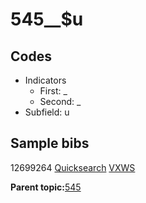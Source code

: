# 545\_\_$u

## Codes

-   Indicators
    -   First: \_
    -   Second: \_
-   Subfield: u

## Sample bibs

12699264 [Quicksearch](https://search.library.yale.edu/catalog/12699264) [VXWS](http://prodorbis.library.yale.edu:7014/vxws/GetHoldingsService?bibId=12699264)

**Parent topic:**[545](../../tags/545/545.md)

